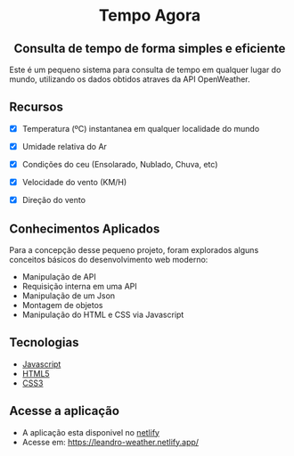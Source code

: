 
<h1 align="center">Tempo Agora </h1>
<h2 align="center">Consulta de tempo de forma simples e eficiente</h2>


Este é um pequeno sistema para consulta de tempo em qualquer lugar do mundo, utilizando os dados obtidos atraves da API OpenWeather.

## Recursos

- [X] Temperatura (ºC) instantanea em qualquer localidade do mundo
- [x] Umidade relativa do Ar
- [x] Condições do ceu (Ensolarado, Nublado, Chuva, etc)
- [x] Velocidade do vento (KM/H)
- [x] Direção do vento



## Conhecimentos Aplicados

Para a concepção desse pequeno projeto, foram explorados alguns conceitos básicos do desenvolvimento web moderno:

- Manipulação de API
- Requisição interna em uma API
- Manipulação de um Json
- Montagem de objetos
- Manipulação do HTML e CSS via Javascript

## Tecnologias
- [Javascript](https://developer.mozilla.org/pt-BR/docs/Web/JavaScript)
- [HTML5](https://www.w3.org/TR/html52/)
- [CSS3](https://developer.mozilla.org/pt-BR/docs/Web/CSS)


## Acesse a aplicação

- A aplicação esta disponivel no [netlify](https://www.netlify.com/)
- Acesse em: https://leandro-weather.netlify.app/

